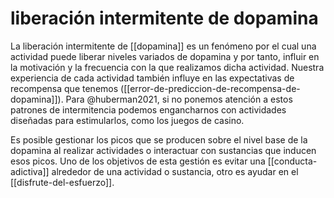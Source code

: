 # liberación intermitente de dopamina
La liberación intermitente de [[dopamina]] es un fenómeno por el cual una actividad puede liberar niveles variados de dopamina y por tanto, influir en la motivación y la frecuencia con la que realizamos dicha actividad. Nuestra experiencia de cada actividad también influye en las expectativas de recompensa que tenemos ([[error-de-prediccion-de-recompensa-de-dopamina]]). Para @huberman2021, si no ponemos atención a estos patrones de intermitencia podemos engancharnos con actividades diseñadas para estimularlos, como los juegos de casino.

Es posible gestionar los picos que se producen sobre el nivel base de la dopamina al realizar actividades o interactuar con sustancias que inducen esos picos. Uno de los objetivos de esta gestión es evitar una [[conducta-adictiva]] alrededor de una actividad o sustancia, otro es ayudar en el [[disfrute-del-esfuerzo]].
